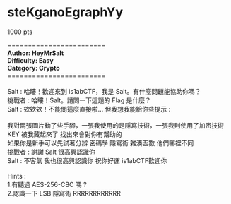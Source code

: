 # steKganoEgraphYy
1000 pts

========================\
**Author: HeyMrSalt** \
**Difficulty: Easy** \
**Category: Crypto** \
========================\
\
Salt : 哈瞜！歡迎來到 is1abCTF，我是 Salt。有什麼問題能協助你嗎？\
挑戰者 : 哈瞜！Salt。請問一下這題的 Flag 是什麼？\
Salt : 欸欸欸！不能問這麼直接啦… 但我想我能給你些提示 :\
\
我對兩張圖片動了些手腳，一張我使用的是隱寫技術，一張我則使用了加密技術\
KEY 被我藏起來了 找出來會對你有幫助的\
如果你是新手可以先試著分辨 密碼學 隱寫術 雜湊函數 他們哪裡不同\
挑戰者 : 謝謝 Salt 很高興認識你\
Salt : 不客氣 我也很高興認識你 祝你好運 is1abCTF歡迎你\
\
Hints :\
1.有聽過 AES-256-CBC 嗎 ?\
2.認識一下 LSB 隱寫術 RRRRRRRRRRRR

